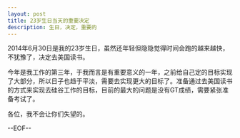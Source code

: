 ```yaml
---
layout: post
title: 23岁生日当天的重要决定
description: 生日，决定，重要的
---
```

2014年6月30日是我的23岁生日，虽然还年轻但隐隐觉得时间会跑的越来越快，不犹豫了，决定去美国读书。

今年是我工作的第三年，于我而言是有重要意义的一年，之前给自己定的目标实现了大部分，所以日子也趋于平淡，需要去实现更大的目标了。准备通过去美国读书的方式来实现去硅谷工作的目标，目前的最大的问题是没有GT成绩，需要紧张准备考试了。

各位，我不会让你们失望的。

--EOF--


